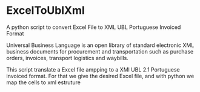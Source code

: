 # ExcelToUblXml
A python script to convert Excel File to XML UBL Portuguese Invoiced Format

Universal Business Language is an open library of standard electronic XML business documents for procurement and transportation such as purchase orders, invoices, transport logistics and waybills. 

This script translate a Excel file ampping to a XMl UBL 2.1 Portuguese invoiced format.
For that we give the desired Excel file, and with python we map the cells to xml estruture 
